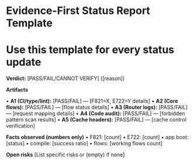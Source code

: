 # Evidence-First Status Report Template
# Use this template for every status update

**Verdict:** [PASS/FAIL/CANNOT VERIFY] ([reason])

**Artifacts**

• **A1 (CI/type/lint):** [PASS/FAIL] — [F821=X, E722=Y details]
• **A2 (Core flows):** [PASS/FAIL] — [flow status details]
• **A3 (Router logs):** [PASS/FAIL] — [request mapping details]
• **A4 (Code audit):** [PASS/FAIL] — [forbidden pattern scan results]
• **A5 (Cache headers):** [PASS/FAIL] — [cache control verification]

**Facts observed (numbers only)**
• F821: [count]
• E722: [count]
• app boot: [status]
• compile: [success ratio]
• flows: [working flows count]

**Open risks**
[List specific risks or (empty) if none]

